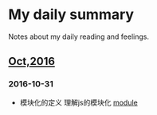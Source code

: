 # My daily summary
Notes about my daily reading and feelings.

## [Oct,2016](oct/)

### 2016-10-31
* 模块化的定义 理解js的模块化 [module](oct/31st/module.md)



